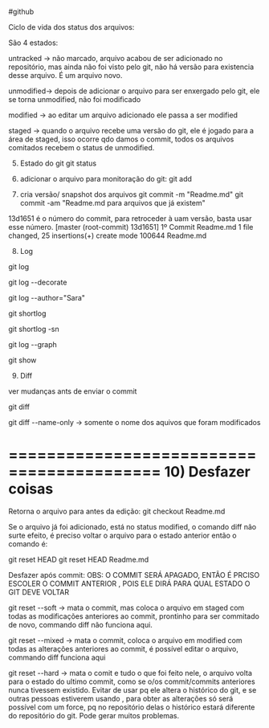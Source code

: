 #github

Ciclo de vida dos status dos arquivos:

São 4 estados:

untracked -> não marcado, arquivo acabou de ser adicionado no repositório, mas ainda não foi visto pelo git, não há versão para existencia desse arquivo. É um arquivo novo.

unmodified-> depois de adicionar o arquivo para ser enxergado pelo git, ele se torna unmodified, não foi modificado

modified -> ao editar um arquivo adicionado ele passa a ser modified

staged -> quando o arquivo recebe uma versão do git, ele é jogado para a área de staged, isso ocorre qdo damos o commit, todos os arquivos comitados recebem o status de unmodified.


5) Estado do git 
git status

6) adicionar o arquivo para monitoração do git:
git add

7) cria versão/ snapshot dos arquivos
git commit -m "Readme.md" 
git commit -am "Readme.md para arquivos que já existem" 

13d1651 é o número do commit, para retroceder à uam versão, basta usar esse número.
[master (root-commit) 13d1651] 1º Commit Readme.md
 1 file changed, 25 insertions(+)
 create mode 100644 Readme.md


8) Log

git log

git log --decorate

git log --author="Sara"

git shortlog

git shortlog -sn

git log --graph

git show <idDoCommit>


9) Diff

ver mudanças ants de enviar o commit

git diff

git diff --name-only -> somente o nome dos aquivos que foram modificados


==========================================
10) Desfazer coisas
============================================

Retorna o arquivo para antes da edição:
git checkout Readme.md


Se o arquivo já foi adicionado, está no status modified, o comando diff não surte efeito, é preciso voltar o arquivo para o estado anterior
então o comando é:

git reset HEAD <nomeDoArquivo>
git reset HEAD Readme.md

Desfazer após commit:
OBS: O COMMIT SERÁ APAGADO, ENTÃO É PRCISO ESCOLER O COMMIT ANTERIOR , POIS ELE DIRÁ PARA QUAL ESTADO O GIT DEVE VOLTAR


git reset --soft <IdDoCommit> -> mata o commit, mas coloca o arquivo em staged com todas as modificações anteriores ao commit, prontinho para ser commitado de novo, commando diff não funciona aqui.

git reset --mixed <IdDoCommit> -> mata o commit, coloca o arquivo em modified com todas as alterações anteriores ao commit, é possível editar o arquivo, commando diff funciona aqui

git reset --hard <IdDoCommit> -> mata o comit e tudo o que foi feito nele, o arquivo volta para o estado do ultimo commit, como se o/os commit/commits anteriores nunca tivessem existido. Evitar de usar pq ele altera o histórico do git, e se outras pessoas estiverem usando , para 
obter as alterações só será possível com um force, pq no repositório delas o histórico estará diferente do repositório do git. Pode gerar muitos problemas.

